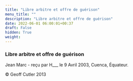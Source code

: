 ```yaml
---
title: "Libre arbitre et offre de guérison"
menu_title: ""
description: "Libre arbitre et offre de guérison"
date: 2022-06-01 06:00:01+00:37
draft: False
hidden: True
weight:
---
```

### Libre arbitre et offre de guérison

Jean Marc - reçu par H___ le 9 Avril 2003, Cuenca, Équateur.



© Geoff Cutler 2013